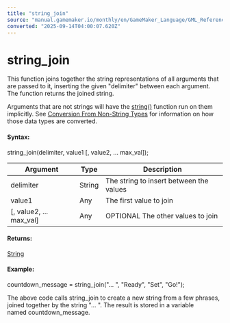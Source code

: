 ```yaml
---
title: "string_join"
source: "manual.gamemaker.io/monthly/en/GameMaker_Language/GML_Reference/Strings/string_join.htm"
converted: "2025-09-14T04:00:07.620Z"
---
```


# string\_join

This function joins together the string representations of all arguments that are passed to it, inserting the given "delimiter" between each argument. The function returns the joined string.

Arguments that are not strings will have the [string()](string.md) function run on them implicitly. See [Conversion From Non-String Types](string.htm#h1) for information on how those data types are converted.

#### Syntax:

string\_join(delimiter, value1 \[, value2, ... max\_val\]);

| Argument | Type | Description |
| --- | --- | --- |
| delimiter | String | The string to insert between the values |
| value1 | Any | The first value to join |
| [, value2, ... max_val] | Any | OPTIONAL The other values to join |

#### Returns:

[String](../../GML_Overview/Data_Types.md)

#### Example:

countdown\_message = string\_join("... ", "Ready", "Set", "Go!");

The above code calls string\_join to create a new string from a few phrases, joined together by the string "... ". The result is stored in a variable named countdown\_message.